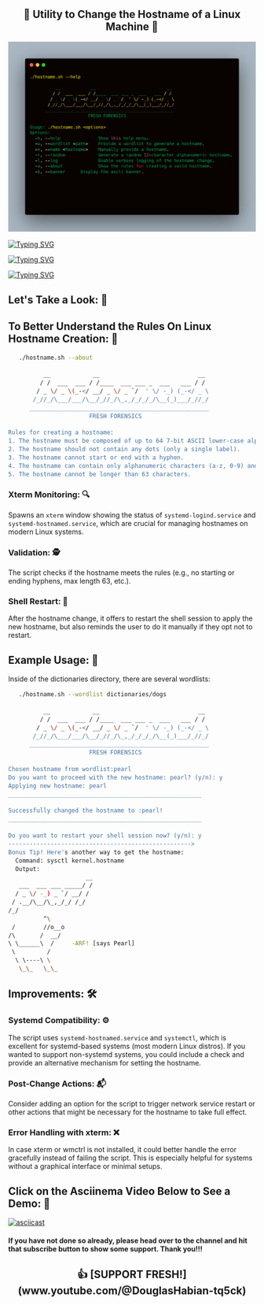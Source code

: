 <h2 align="center"> 
🤖 Utility to Change the Hostname of a Linux Machine 📛
</h2>

![Carbon Terminal Photo](https://github.com/DouglasFreshHabian/H0stnam3/blob/main/Graphics/carbon7.png)

<a href="https://git.io/typing-svg"><img src="https://readme-typing-svg.demolab.com?font=Fira+Code&pause=1000&color=F70000&width=435&lines=Linux+Hostname+Randomnizer;Terminal+Typing+Addict%2B%F0%9F%92%8A;Bash+Shell+Divider;Linux+Filesystem+Dancer+%F0%9F%91%A3;Terminal+Emulator+Creator" alt="Typing SVG" /></a>

<a href="https://git.io/typing-svg"><img src="https://readme-typing-svg.demolab.com?font=Fira+Code&pause=1000&color=4300F7&width=435&lines=Linux+Hostname+Changer;Linux+Command+Line+Junky;Seeker+Of+Linux+Knowledge+%F0%9F%93%96;Wordlist+Cleaner+%26+Creator;Terminal+Window+Splitter" alt="Typing SVG" /></a>

<a href="https://git.io/typing-svg"><img src="https://readme-typing-svg.demolab.com?font=Fira+Code&pause=1000&color=12F60B&width=435&lines=64+7-bit+ASCII+lower+case;alphanumeric+characters+or+hyphens;should+not+contain+any+dots%E2%9D%97;cannot+start+or+end+with+a+hypen+%E2%9E%96;alphanumeric+characters+(a-z%2CA-Z%2C0-9);cannot+be+longer+than+63+characters" alt="Typing SVG" /></a>





## Let's Take a Look: 👀

## To Better Understand the Rules On Linux Hostname Creation: 📐
```bash
   ./hostname.sh --about

          __            __                            __
         / /  ___  ___ / /____  ___ ___ _  ___   ___ / /
        / _ \/ _ \(_-</ __/ _ \/ _ `/  ' \/ -_) (_-</ _ \
       /_//_/\___/___/\__/_//_/\_,_/_/_/_/\__(_)___/_//_/
      ___________________________________________________
                       FRESH FORENSICS

Rules for creating a hostname:
1. The hostname must be composed of up to 64 7-bit ASCII lower-case alphanumeric characters or hyphens.
2. The hostname should not contain any dots (only a single label).
3. The hostname cannot start or end with a hyphen.
4. The hostname can contain only alphanumeric characters (a-z, 0-9) and hyphens (-).
5. The hostname cannot be longer than 63 characters.
```

### Xterm Monitoring: 🔍
Spawns an `xterm` window showing the status of `systemd-logind.service` and `systemd-hostnamed.service`, which are crucial for managing hostnames on modern Linux systems.

### Validation: 🕵️ 
The script checks if the hostname meets the rules (e.g., no starting or ending hyphens, max length 63, etc.).

### Shell Restart: 🐚
After the hostname change, it offers to restart the shell session to apply the new hostname, but also reminds the user to do it manually if they opt not to restart.

## Example Usage: 🎯
Inside of the dictionaries directory, there are several wordlists:
```bash
   ./hostname.sh --wordlist dictionaries/dogs

          __            __                            __
         / /  ___  ___ / /____  ___ ___ _  ___   ___ / /
        / _ \/ _ \(_-</ __/ _ \/ _ `/  ' \/ -_) (_-</ _ \
       /_//_/\___/___/\__/_//_/\_,_/_/_/_/\__(_)___/_//_/
      ___________________________________________________
                       FRESH FORENSICS

Chosen hostname from wordlist:pearl
Do you want to proceed with the new hostname: pearl? (y/n): y
Applying new hostname: pearl
_______________________________________________________

Successfully changed the hostname to :pearl!
_______________________________________________________

Do you want to restart your shell session now? (y/n): y
---------------------------------------------------->
Bonus Tip! Here's another way to get the hostname:
  Command: sysctl kernel.hostname
  Output:
                      __
   ___  ___ ___ _____/ /
  / _ \/ -_) _ `/ __/ / 
 / .__/\__/\_,_/_/ /_/  
/_/  
          ^\
 /        //o__o
/\       /  __/
\ \______\  /     -ARF! [says Pearl]
 \         /
  \ \----\ \
   \_\_   \_\_


```

## Improvements: 🛠
### Systemd Compatibility: ⚙️ 
The script uses `systemd-hostnamed.service` and `systemctl`, which is excellent for systemd-based systems (most modern Linux distros). 
If you wanted to support non-systemd systems, you could include a check and provide an alternative mechanism for setting the hostname.

### Post-Change Actions: 📬 
Consider adding an option for the script to trigger network service restart or other actions that might be necessary for the hostname to take full effect.

### Error Handling with xterm: ❌ 
In case xterm or wmctrl is not installed, it could better handle the error gracefully instead of failing the script. This is especially helpful for systems without a graphical interface or minimal setups.

## Click on the Asciinema Video Below to See a Demo: 🔗

[![asciicast](https://asciinema.org/a/715001.svg)](https://asciinema.org/a/715001?t=00:06)





#### If you have not done so already, please head over to the channel and hit that subscribe button to show some support. Thank you!!!

<h2 align="center">
👍 [SUPPORT FRESH!](www.youtube.com/@DouglasHabian-tq5ck) 
</h2>



<!-- 

           __.
        .-".'                      .--.            _..._    
      .' .'                     .'    \       .-""  __ ""-. 
     /  /                     .'       : --..:__.-""  ""-. \
    :  :                     /         ;.d$$    sbp_.-""-:_:
    ;  :                    : ._       :P .-.   ,"TP        
    :   \                    \  T--...-; : d$b  :d$b        
     \   `.                   \  `..'    ; $ $  ;$ $        
      `.   "-.                 ).        : T$P  :T$P        
        \..---^..             /           `-'    `._`._     
       .'        "-.       .-"                     T$$$b    
      /             "-._.-"               ._        '^' ;   
     :                                    \.`.         /    
     ;          Pearl                 -.   \`."-._.-'-'     
    :                                 .'\   \ \ \ \         
    ;  ;                             /:  \   \ \ . ;        
   :   :                            ,  ;  `.  `.;  :        
   ;    \        ;                     ;    "-._:  ;        
  :      `.      :                     :         \/         
  ;       /"-.    ;                    :
 :       /    "-. :                  : ;
 :     .'        T-;                 ; ;        
 ;    :          ; ;                /  :        
 ;    ;          : :              .'    ;       
:    :            ;:         _..-"\     :       
:     \           : ;       /      \     ;      
;    . '.         '-;      /        ;    :      
;  \  ; :           :     :         :    '-.      
'.._L.:-'           :     ;          ;    . `. 
                     ;    :          :  \  ; :  
                     :    '-..       '.._L.:-'  
                      ;     , `.
                      :   \  ; :
                      '..__L.:-'

 ____    ___   ____    ____                 _ 
|  _ \  |_ _| |  _ \  |  _ \ ___  __ _ _ __| |
| |_) |  | |  | |_) | | |_) / _ \/ _` | '__| |
|  _ < _ | | _|  __/  |  __/  __/ (_| | |  | |
|_| \_(_)___(_)_| (_) |_|   \___|\__,_|_|  |_|
                                                                                                                            
 _____              _       _____                        _          
|  ___| __ ___  ___| |__   |  ___|__  _ __ ___ _ __  ___(_) ___ ___ 
| |_ | '__/ _ \/ __| '_ \  | |_ / _ \| '__/ _ \ '_ \/ __| |/ __/ __|
|  _|| | |  __/\__ \ | | | |  _| (_) | | |  __/ | | \__ \ | (__\__ \
|_|  |_|  \___||___/_| |_| |_|  \___/|_|  \___|_| |_|___/_|\___|___/
        dfresh@tutanota.com Fresh Forensics, LLC 2025 -->

<!-- Providing this material to the world is costing me greatly. -->
